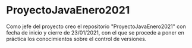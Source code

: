 # ProyectoJavaEnero2021
Como jefe del proyecto creo el repositorio "ProyectoJavaEnero2021" con fecha de inicio y cierre de 23/01/2021, con el que se procede a poner en práctica los conocimientos sobre el control de versiones.
